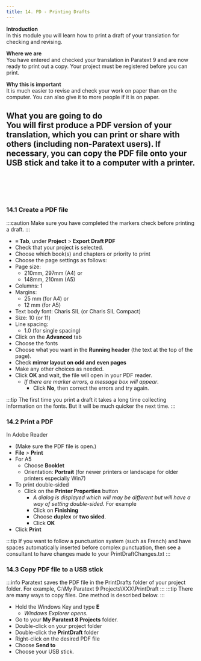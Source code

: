 ```yaml
---
title: 14. PD - Printing Drafts
---
```

**Introduction**  
In this module you will learn how to print a draft of your translation for checking and revising.

**Where we are**  
You have entered and checked your translation in Paratext 9 and are now ready to print out a copy. Your project must be registered before you can print.

**Why this is important**  
It is much easier to revise and check your work on paper than on the computer. You can also give it to more people if it is on paper.

**What you are going to do**  
You will first produce a PDF version of your translation, which you can print or share with others (including non-Paratext users). If necessary, you can copy the PDF file onto your USB stick and take it to a computer with a printer.
 
-----

 
-----


### 14.1 Create a PDF file
:::caution
Make sure you have completed the markers check before printing a draft.
:::

-  **≡ Tab**, under **Project** \> **Export Draft PDF**
-  Check that your project is selected.
-  Choose which book(s) and chapters or priority to print
-  Choose the page settings as follows:
-  Page size:
    -  210mm, 297mm (A4) or  
    -  148mm, 210mm (A5)
-  Columns: 1
-  Margins:  
    -  25 mm (for A4) or  
    -  12 mm (for A5)
-  Text body font: Charis SIL (or Charis SIL Compact)
-  Size: 10 (or 11)
-  Line spacing:  
    -  1.0 (for single spacing)
-  Click on the **Advanced** tab
-  Choose the fonts
-  Choose what you want in the **Running header** (the text at the top of the page).
-  Check **mirror layout on odd and even pages**
-  Make any other choices as needed.
-  Click **OK** and wait, the file will open in your PDF reader.  
    -  *If there are marker errors, a message box will appear*. 
        -  Click **No**, then correct the errors and try again.

:::tip
The first time you print a draft it takes a long time collecting information on the fonts. But it will be much quicker the next time.
:::
### 14.2 Print a PDF
In Adobe Reader

-  (Make sure the PDF file is open.)
-  **File** \> **Print**
-  For A5
    -  Choose **Booklet**
    -  Orientation: **Portrait** (for newer printers or landscape for older printers especially Win7)
-  To print double-sided
    - Click on the **Printer Properties** button
      - *A dialog is displayed which will may be different but will have a way of setting double-sided.* For example
      - Click on **Finishing**
      - Choose **duplex** or **two sided**.
      - Click **OK**
- Click **Print**

:::tip
If you want to follow a punctuation system (such as French) and have spaces automatically inserted before complex punctuation, then see a consultant to have changes made to your PrintDraftChanges.txt
:::

### 14.3 Copy PDF file to a USB stick
:::info
Paratext saves the PDF file in the PrintDrafts folder of your project folder. For example, C:\\My Paratext 9 Projects\\XXX\\PrintDraft
:::
:::tip
There are many ways to copy files. One method is described below.
:::
-  Hold the Windows Key and type **E**   
    -  *Windows Explorer opens.*
-  Go to your **My Paratext 8 Projects** folder.
-  Double-click on your project folder
-  Double-click the **PrintDraft** folder
-  Right-click on the desired PDF file
-  Choose **Send to**
-  Choose your USB stick.
